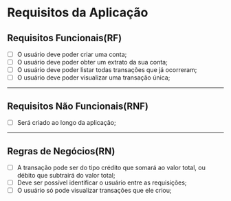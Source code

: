 # Requisitos da Aplicação

## Requisitos Funcionais(RF)

- [ ] O usuário deve poder criar uma conta;
- [ ] O usuário deve poder obter um extrato da sua conta;
- [ ] O usuário deve poder listar todas transações que já ocorreram;
- [ ] O usuário deve poder visualizar uma transação única;

---

## Requisitos Não Funcionais(RNF)

- [ ] Será criado ao longo da aplicação;

---

## Regras de Negócios(RN)

- [ ] A transação pode ser do tipo crédito que somará ao valor total, ou débito que subtrairá do valor total;
- [ ] Deve ser possível identificar o usuário entre as requisições;
- [ ] O usuário só pode visualizar transações que ele criou;
